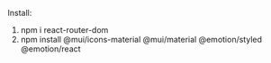 Install:
1. npm i react-router-dom
2. npm install @mui/icons-material @mui/material @emotion/styled @emotion/react